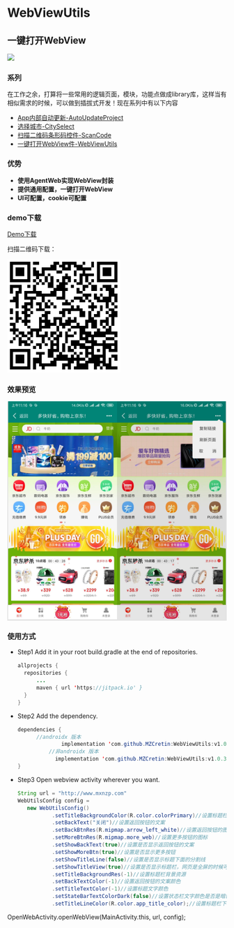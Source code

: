 # **WebViewUtils**

## 一键打开WebView

[![](https://jitpack.io/v/MZCretin/WebViewUtils.svg)](https://jitpack.io/#MZCretin/WebViewUtils)

### 系列

在工作之余，打算将一些常用的逻辑页面，模块，功能点做成library库，这样当有相似需求的时候，可以做到插拔式开发！现在系列中有以下内容

+ [App内部自动更新-AutoUpdateProject](https://github.com/MZCretin/AutoUpdateProject)
+ [选择城市-CitySelect](https://github.com/MZCretin/CitySelect)
+ [扫描二维码条形码控件-ScanCode](https://github.com/MZCretin/CitySeScanCode)
+ [一键打开WebView件-WebViewUtils](https://github.com/MZCretin/WebViewUtils)

### 优势

+ **使用AgentWeb实现WebView封装**
+ **提供通用配置，一键打开WebView**
+ **UI可配置，cookie可配置**

### demo下载

[Demo下载](https://raw.githubusercontent.com/MZCretin/WebViewUtils/master/pic/demo-x.apk)

扫描二维码下载：

<img src="./pic/erweima-x.png"/>

### 效果预览

<div style="background:#e3e3e3; color:#FFF" align=center ><img width="250" height="500" src="./pic/111.jpg"/><img width="250" height="500" src="./pic/222.jpg"/></div>

### 使用方式

+ Step1 Add it in your root build.gradle at the end of repositories.

  ```java
  allprojects {
  	repositories {
  		...
  		maven { url 'https://jitpack.io' }
  	}
  }
  ```

+ Step2 Add the dependency.

  ```java
  dependencies {
  		//androidx 版本
        		implementation 'com.github.MZCretin:WebViewUtils:v1.0.4-x'
            //非androidx 版本
              implementation 'com.github.MZCretin:WebViewUtils:v1.0.3'
  }
  ```

+ Step3 Open webview activity wherever you want.
  ```java
  String url = "http://www.mxnzp.com"
  WebUtilsConfig config =
     new WebUtilsConfig()
             .setTitleBackgroundColor(R.color.colorPrimary)//设置标题栏背景色
             .setBackText("关闭")//设置返回按钮的文案
             .setBackBtnRes(R.mipmap.arrow_left_white)//设置返回按钮的图标
             .setMoreBtnRes(R.mipmap.more_web)//设置更多按钮的图标
             .setShowBackText(true)//设置是否显示返回按钮的文案
             .setShowMoreBtn(true)//设置是否显示更多按钮
             .setShowTitleLine(false)//设置是否显示标题下面的分割线
             .setShowTitleView(true)//设置是否显示标题栏，网页是全屏的时候可以选择隐藏标题栏
             .setTitleBackgroundRes(-1)//设置标题栏背景资源
             .setBackTextColor(-1)//设置返回按钮的文案颜色
             .setTitleTextColor(-1)//设置标题文字颜色
             .setStateBarTextColorDark(false)//设置状态栏文字颜色是否是暗色，如果你设置了标题栏背景颜色为白色，这里需要设置true，否则状态栏看不到文案了
             .setTitleLineColor(R.color.app_title_color);//设置标题栏下面的分割线的颜色
OpenWebActivity.openWebView(MainActivity.this, url, config);
  ```